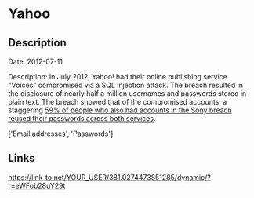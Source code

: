 # Yahoo

## Description

Date: 2012-07-11

Description:
In July 2012, Yahoo! had their online publishing service &quot;Voices&quot; compromised via a SQL injection attack. The breach resulted in the disclosure of nearly half a million usernames and passwords stored in plain text. The breach showed that of the compromised accounts, a staggering <a href="http://www.troyhunt.com/2012/07/what-do-sony-and-yahoo-have-in-common.html" target="_blank" rel="noopener">59% of people who also had accounts in the Sony breach reused their passwords across both services</a>.


['Email addresses', 'Passwords']

## Links

https://link-to.net/YOUR_USER/381.0274473851285/dynamic/?r=eWFob28uY29t